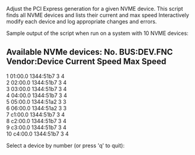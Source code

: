 Adjust the PCI Express generation for a given NVME device.
This script finds all NVME devices and lists their current and max speed
Interactively modify each device and log appropriate changes and errors.

Sample output of the script when run on a system with 10 NVME devices:

Available NVMe devices:
No.  BUS:DEV.FNC	Vendor:Device	Current Speed	Max Speed
---------------------------------------------------------------------
1    01:00.0              1344:51b7       3               4              
2    02:00.0              1344:51b7       3               4              
3    03:00.0              1344:51b7       3               4              
4    04:00.0              1344:51b7       3               4              
5    05:00.0              1344:51a2       3               3              
6    06:00.0              1344:51a2       3               3              
7    c1:00.0              1344:51b7       3               4              
8    c2:00.0              1344:51b7       3               4              
9    c3:00.0              1344:51b7       3               4              
10   c4:00.0              1344:51b7       3               4       

Select a device by number (or press 'q' to quit): 
